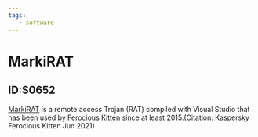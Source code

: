 ```yaml
---
tags:
   - software
---
```

# MarkiRAT
## ID:S0652
[MarkiRAT](software/S0652) is a remote access Trojan (RAT) compiled with Visual Studio that has been used by [Ferocious Kitten](groups/G0137) since at least 2015.(Citation: Kaspersky Ferocious Kitten Jun 2021)
